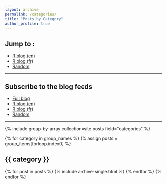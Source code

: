 ```yaml
---
layout: archive
permalink: /categories/
title: "Posts by Category"
author_profile: true
---
```


## Jump to : 

+ [R blog (en)](http://colinfay.me/categories/#r-blog-en) 
+ [R blog (fr)](http://colinfay.me/categories/#r-blog-fr)
+ [Random](http://colinfay.me/categories/#random)

___

## Subscribe to the blog feeds

+ [Full blog](http://colinfay.me/feed.xml)
+ [R blog (en)](http://colinfay.me/rblog.rss) 
+ [R blog (fr)](http://colinfay.me/rblog.rss)
+ [Random](http://colinfay.me/random.rss)

___


{% include group-by-array collection=site.posts field="categories" %}

{% for category in group_names %}
  {% assign posts = group_items[forloop.index0] %}
  <h2 id="{{ category | slugify }}" class="archive__subtitle">{{ category }}</h2>
  {% for post in posts %}
    {% include archive-single.html %}
  {% endfor %}
{% endfor %}
